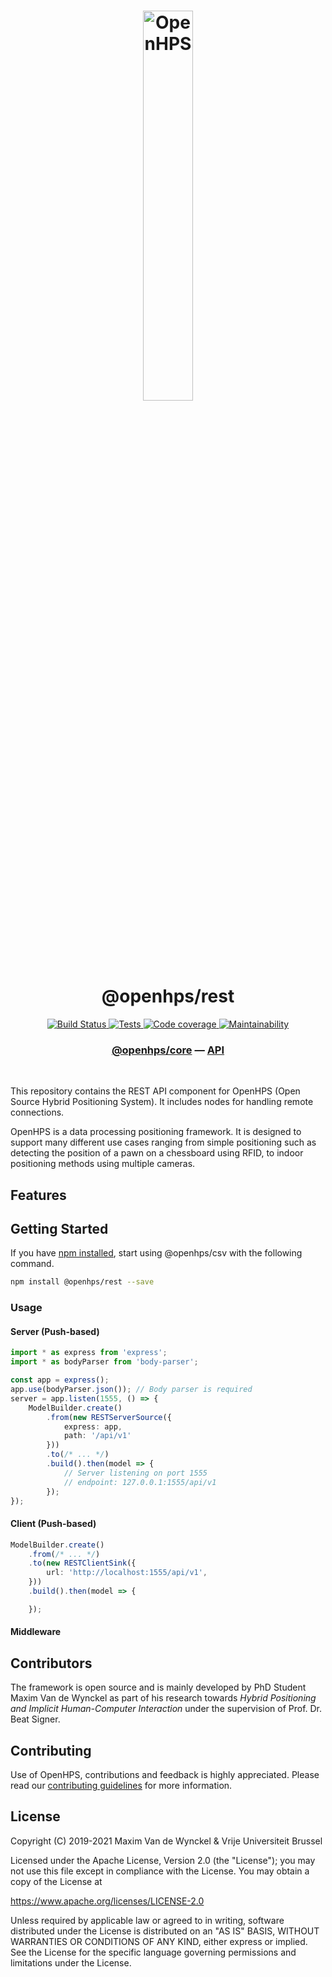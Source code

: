 <h1 align="center">
  <img alt="OpenHPS" src="https://openhps.org/images/logo_text-512.png" width="40%" /><br />
  @openhps/rest
</h1>
<p align="center">
    <a href="https://ci.mvdw-software.com/job/openhps-rest/" target="_blank">
        <img alt="Build Status" src="https://ci.mvdw-software.com/job/openhps-rest/job/dev/badge/icon">
    </a>
    <a href="https://ci.mvdw-software.com/view/OpenHPS/job/openhps-rest/job/dev/lastCompletedBuild/testReport" target="_blank">
        <img alt="Tests" src="https://img.shields.io/jenkins/tests?compact_message&jobUrl=https%3A%2F%2Fci.mvdw-software.com%2Fview%2FOpenHPS%2Fjob%2Fopenhps-rest%2Fjob%2Fdev">
    </a>
    <a href="https://ci.mvdw-software.com/view/OpenHPS/job/openhps-rest/job/dev/lastCompletedBuild/cobertura/" target="_blank">
        <img alt="Code coverage" src="https://img.shields.io/jenkins/coverage/cobertura?jobUrl=https%3A%2F%2Fci.mvdw-software.com%2Fview%2FOpenHPS%2Fjob%2Fopenhps-rest%2Fjob%2Fdev%2F">
    </a>
    <a href="https://codeclimate.com/github/OpenHPS/openhps-rest/" target="_blank">
        <img alt="Maintainability" src="https://img.shields.io/codeclimate/maintainability/OpenHPS/openhps-rest">
    </a>
</p>

<h3 align="center">
    <a href="https://github.com/OpenHPS/openhps-core">@openhps/core</a> &mdash; <a href="https://openhps.org/docs/rest">API</a>
</h3>

<br />

This repository contains the REST API component for OpenHPS (Open Source Hybrid Positioning System). It includes nodes for handling remote connections.

OpenHPS is a data processing positioning framework. It is designed to support many different use cases ranging from simple positioning such as detecting the position of a pawn on a chessboard using RFID, to indoor positioning methods using multiple cameras.

## Features


## Getting Started
If you have [npm installed](https://www.npmjs.com/get-npm), start using @openhps/csv with the following command.
```bash
npm install @openhps/rest --save
```

### Usage

#### Server (Push-based)
```typescript
import * as express from 'express';
import * as bodyParser from 'body-parser';

const app = express();
app.use(bodyParser.json()); // Body parser is required
server = app.listen(1555, () => {
    ModelBuilder.create()
        .from(new RESTServerSource({
            express: app,
            path: '/api/v1'
        }))
        .to(/* ... */)
        .build().then(model => {
            // Server listening on port 1555
            // endpoint: 127.0.0.1:1555/api/v1
        });
});
```

#### Client (Push-based)
```typescript
ModelBuilder.create()
    .from(/* ... */)
    .to(new RESTClientSink({
        url: 'http://localhost:1555/api/v1',
    }))
    .build().then(model => {

    });
```

#### Middleware

## Contributors
The framework is open source and is mainly developed by PhD Student Maxim Van de Wynckel as part of his research towards *Hybrid Positioning and Implicit Human-Computer Interaction* under the supervision of Prof. Dr. Beat Signer.

## Contributing
Use of OpenHPS, contributions and feedback is highly appreciated. Please read our [contributing guidelines](CONTRIBUTING.md) for more information.

## License
Copyright (C) 2019-2021 Maxim Van de Wynckel & Vrije Universiteit Brussel

Licensed under the Apache License, Version 2.0 (the "License"); you may not use this file except in compliance with the License. You may obtain a copy of the License at

https://www.apache.org/licenses/LICENSE-2.0

Unless required by applicable law or agreed to in writing, software distributed under the License is distributed on an "AS IS" BASIS, WITHOUT WARRANTIES OR CONDITIONS OF ANY KIND, either express or implied. See the License for the specific language governing permissions and limitations under the License.